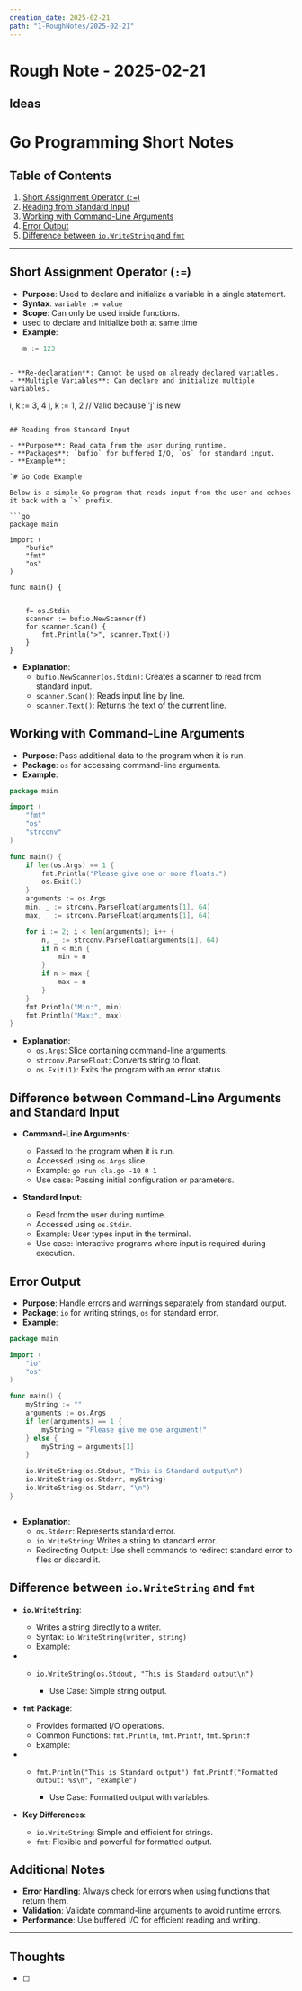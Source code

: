 ```yaml
---
creation_date: 2025-02-21
path: "1-RoughNotes/2025-02-21"
---
```

# Rough Note - 2025-02-21

## Ideas
# Go Programming Short Notes

## Table of Contents
1. [Short Assignment Operator (`:=`)](#short-assignment-operator-)
2. [Reading from Standard Input](#reading-from-standard-input)
3. [Working with Command-Line Arguments](#working-with-command-line-arguments)
4. [Error Output](#error-output)
5. [Difference between `io.WriteString` and `fmt`](#difference-between-iowritestring-and-fmt)

---

## Short Assignment Operator (`:=`)

- **Purpose**: Used to declare and initialize a variable in a single statement.
- **Syntax**: `variable := value`
- **Scope**: Can only be used inside functions.
- used to declare and initialize both at same time
- **Example**:
  ```go
  m := 123
```

- **Re-declaration**: Cannot be used on already declared variables.
- **Multiple Variables**: Can declare and initialize multiple variables.
```
i, k := 3, 4 
j, k := 1, 2 // Valid because 'j' is new
```

## Reading from Standard Input

- **Purpose**: Read data from the user during runtime.
- **Packages**: `bufio` for buffered I/O, `os` for standard input.
- **Example**:
    
`# Go Code Example

Below is a simple Go program that reads input from the user and echoes it back with a `>` prefix.

```go
package main

import (
    "bufio"
    "fmt"
    "os"
)

func main() {
	
	
	f= os.Stdin
    scanner := bufio.NewScanner(f)
    for scanner.Scan() {
        fmt.Println(">", scanner.Text())
    }
}
```
- **Explanation**:
    - `bufio.NewScanner(os.Stdin)`: Creates a scanner to read from standard input.
    - `scanner.Scan()`: Reads input line by line.
    - `scanner.Text()`: Returns the text of the current line.

## Working with Command-Line Arguments

- **Purpose**: Pass additional data to the program when it is run.
- **Package**: `os` for accessing command-line arguments.
- **Example**:
    

```go
package main

import (
    "fmt"
    "os"
    "strconv"
)

func main() {
    if len(os.Args) == 1 {
        fmt.Println("Please give one or more floats.")
        os.Exit(1)
    }
    arguments := os.Args
    min, _ := strconv.ParseFloat(arguments[1], 64)
    max, _ := strconv.ParseFloat(arguments[1], 64)

    for i := 2; i < len(arguments); i++ {
        n, _ := strconv.ParseFloat(arguments[i], 64)
        if n < min {
            min = n
        }
        if n > max {
            max = n
        }
    }
    fmt.Println("Min:", min)
    fmt.Println("Max:", max)
}
```
- **Explanation**:
    - `os.Args`: Slice containing command-line arguments.
    - `strconv.ParseFloat`: Converts string to float.
    - `os.Exit(1)`: Exits the program with an error status.

## Difference between Command-Line Arguments and Standard Input

- **Command-Line Arguments**:
    
    - Passed to the program when it is run.
    - Accessed using `os.Args` slice.
    - Example: `go run cla.go -10 0 1`
    - Use case: Passing initial configuration or parameters.
- **Standard Input**:
    
    - Read from the user during runtime.
    - Accessed using `os.Stdin`.
    - Example: User types input in the terminal.
    - Use case: Interactive programs where input is required during execution.
## Error Output

- **Purpose**: Handle errors and warnings separately from standard output.
- **Package**: `io` for writing strings, `os` for standard error.
- **Example**:
    

```go
package main

import (
    "io"
    "os"
)

func main() {
    myString := ""
    arguments := os.Args
    if len(arguments) == 1 {
        myString = "Please give me one argument!"
    } else {
        myString = arguments[1]
    }

    io.WriteString(os.Stdout, "This is Standard output\n")
    io.WriteString(os.Stderr, myString)
    io.WriteString(os.Stderr, "\n")
}
```
```
```


- **Explanation**:
    - `os.Stderr`: Represents standard error.
    - `io.WriteString`: Writes a string to standard error.
    - Redirecting Output: Use shell commands to redirect standard error to files or discard it.

## Difference between `io.WriteString` and `fmt`

- **`io.WriteString`**:
    
    - Writes a string directly to a writer.
    - Syntax: `io.WriteString(writer, string)`
    - Example:
        

- - `io.WriteString(os.Stdout, "This is Standard output\n")`
        
    - Use Case: Simple string output.
- **`fmt` Package**:
    
    - Provides formatted I/O operations.
    - Common Functions: `fmt.Println`, `fmt.Printf`, `fmt.Sprintf`
    - Example:
        

- - `fmt.Println("This is Standard output") fmt.Printf("Formatted output: %s\n", "example")`
        
    - Use Case: Formatted output with variables.
- **Key Differences**:
    
    - `io.WriteString`: Simple and efficient for strings.
    - `fmt`: Flexible and powerful for formatted output.

## Additional Notes

- **Error Handling**: Always check for errors when using functions that return them.
- **Validation**: Validate command-line arguments to avoid runtime errors.
- **Performance**: Use buffered I/O for efficient reading and writing.

---


## Thoughts
- [ ] 